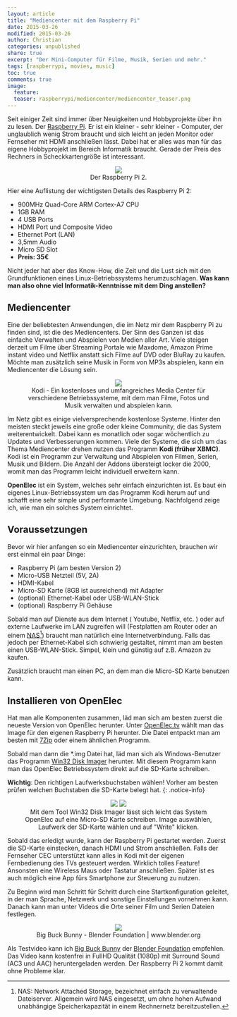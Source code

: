 ```yaml
---
layout: article
title: "Mediencenter mit dem Raspberry Pi"
date: 2015-03-26
modified: 2015-03-26
author: Christian
categories: unpublished
share: true
excerpt: "Der Mini-Computer für Filme, Musik, Serien und mehr."
tags: [raspberrypi, movies, music]
toc: true
comments: true
image:
  feature: 
  teaser: raspberrypi/mediencenter/mediencenter_teaser.png
---
```


Seit einiger Zeit sind immer über Neuigkeiten und Hobbyprojekte über ihn zu lesen. Der <a href="http://www.raspberrypi.org">Raspberry Pi</a>. Er ist ein kleiner - sehr kleiner - Computer, der unglaublich wenig Strom braucht und sich leicht an jeden Monitor oder Fernseher mit HDMI anschließen lässt. Dabei hat er alles was man für das eigene Hobbyprojekt im Bereich Informatik braucht. Gerade der Preis des Rechners in Scheckkartengröße ist interessant. 

<figure style="text-align: center">
	<img src="{{ site.url }}/images/raspberrypi/raspberry_pi.jpg">
	<figcaption>
		Der Raspberry Pi 2.
	</figcaption>
</figure>

Hier eine Auflistung der wichtigsten Details des Raspberry Pi 2:

* 900MHz Quad-Core ARM Cortex-A7 CPU
* 1GB RAM
* 4 USB Ports
* HDMI Port und Composite Video
* Ethernet Port (LAN)
* 3,5mm Audio
* Micro SD Slot
* **Preis: 35€**

Nicht jeder hat aber das Know-How, die Zeit und die Lust sich mit den Grundfunktionen eines Linux-Betriebssystems herumzuschlagen. **Was kann man also ohne viel Informatik-Kenntnisse mit dem Ding anstellen?**

## Mediencenter

Eine der beliebtesten Anwendungen, die im Netz mir dem Raspberry Pi zu finden sind, ist die des Mediencenters. Der Sinn des Ganzen ist das einfache Verwalten und Abspielen von Medien aller Art. Viele steigen derzeit um Filme über Streaming Portale wie Maxdome, Amazon Prime instant video und Netflix anstatt sich Filme auf DVD oder BluRay zu kaufen. Möchte man zusätzlich seine Musik in Form von MP3s abspielen, kann ein Mediencenter die Lösung sein.

<figure style="text-align: center">
	<img src="{{ site.url }}/images/raspberrypi/mediencenter/kodi.jpg" />
	<figcaption>
		Kodi - Ein kostenloses und umfangreiches Media Center für verschiedene Betriebssysteme, mit dem man Filme, Fotos und Musik verwalten und abspielen kann.
	</figcaption>
</figure>

Im Netz gibt es einige vielversprechende kostenlose Systeme. Hinter den meisten steckt jeweils eine große oder kleine Community, die das System weiterentwickelt. Dabei kann es monatlich oder sogar wöchentlich zu Updates und Verbesserungen kommen. Viele der Systeme, die sich um das Thema Mediencenter drehen nutzen das Programm **Kodi (früher XBMC)**. Kodi ist ein Programm zur Verwaltung und Abspielen von Filmen, Serien, Musik und Bildern. Die Anzahl der Addons übersteigt locker die 2000, womit man das Programm leicht individuell erweitern kann.

**OpenElec** ist ein System, welches sehr einfach einzurichten ist. Es baut ein eigenes Linux-Betriebssystem um das Programm Kodi herum auf und schafft eine sehr simple und performante Umgebung. Nachfolgend zeige ich, wie man ein solches System einrichtet.

## Voraussetzungen

Bevor wir hier anfangen so ein Mediencenter einzurichten, brauchen wir erst einmal ein paar Dinge:

* Raspberry Pi (am besten Version 2)
* Micro-USB Netzteil (5V, 2A)
* HDMI-Kabel
* Micro-SD Karte (8GB ist ausreichend) mit Adapter
* (optional) Ethernet-Kabel oder USB-WLAN-Stick
* (optional) Raspberry Pi Gehäuse

Sobald man auf Dienste aus dem Internet ( Youtube, Netflix, etc. ) oder auf externe Laufwerke im LAN zugreifen will (Festplatten am Router oder an einem <a href="http://de.wikipedia.org/wiki/Network_Attached_Storage">NAS[^nas]</a>) braucht man natürlich eine Internetverbindung. Falls das jedoch per Ethernet-Kabel sich schwierig gestaltet, nimmt man am besten einen USB-WLAN-Stick. Simpel, klein und günstig auf z.B. Amazon zu kaufen.

[^nas]: NAS: Network Attached Storage, bezeichnet einfach zu verwaltende Dateiserver. Allgemein wird NAS eingesetzt, um ohne hohen Aufwand unabhängige Speicherkapazität in einem Rechnernetz bereitzustellen.

Zusätzlich braucht man einen PC, an dem man die Micro-SD Karte benutzen kann.

## Installieren von OpenElec

Hat man alle Komponenten zusammen, läd man sich am besten zuerst die neueste Version von OpenElec herunter. Unter <a href="http://openelec.tv/get-openelec">OpenElec.tv</a> wählt man das Image für den eigenen Raspberry Pi herunter. Die Datei entpackt man am besten mit <a href="http://www.7-zip.de/">7Zip</a> oder einem ähnlichen Programm.

Sobald man dann die *.img Datei hat, läd man sich als Windows-Benutzer das Programm <a href="http://sourceforge.net/projects/win32diskimager/">Win32 Disk Imager</a> herunter. Mit diesem Programm kann man das OpenElec Betriebssystem direkt auf die SD-Karte schreiben.

**Wichtig**: Den richtigen Laufwerksbuchstaben wählen! Vorher am besten prüfen welchen Buchstaben die SD-Karte belegt hat.
{: .notice-info}

<figure class="forth" style="text-align: center">
	<img src="{{ site.url }}/images/raspberrypi/mediencenter/
Disk-Image-Warning.png" />
	<img src="{{ site.url }}/images/raspberrypi/mediencenter/
Disk-Image-Complete.png" />
	<figcaption>
		Mit dem Tool Win32 Disk Imager lässt sich leicht das System OpenElec auf eine Micro-SD Karte schreiben.
		Image auswählen, Laufwerk der SD-Karte wählen und auf "Write" klicken. 
	</figcaption>
</figure>

Sobald das erledigt wurde, kann der Raspberry Pi gestartet werden. Zuerst die SD-Karte einstecken, danach HDMI und Strom anschließen. Falls der Fernseher CEC unterstützt kann alles in Kodi mit der eigenen Fernbedienung des TVs gesteuert werden. Wirklich tolles Feature! Ansonsten eine Wireless Maus oder Tastatur anschließen. Später ist es auch möglich eine App fürs Smartphone zur Steuerung zu nutzen.

Zu Beginn wird man Schritt für Schritt durch eine Startkonfiguration geleitet, in der man Sprache, Netzwerk und sonstige Einstellungen vornehmen kann.
Danach kann man unter Videos die Orte seiner Film und Serien Dateien festlegen.

<figure style="text-align: center">
	<img src="{{ site.url }}/images/raspberrypi/mediencenter/big_buck_bunny_small.png" />
	<figcaption>
		Big Buck Bunny - Blender Foundation | www.blender.org
	</figcaption>
</figure>

Als Testvideo kann ich <a href="https://peach.blender.org/download/">Big Buck Bunny</a> der <a href="www.blender.org">Blender Foundation</a> empfehlen. Das Video kann kostenfrei in FullHD Qualität (1080p) mit Surround Sound (AC3 und AAC) heruntergeladen werden. Der Raspberry Pi 2 kommt damit ohne Probleme klar.